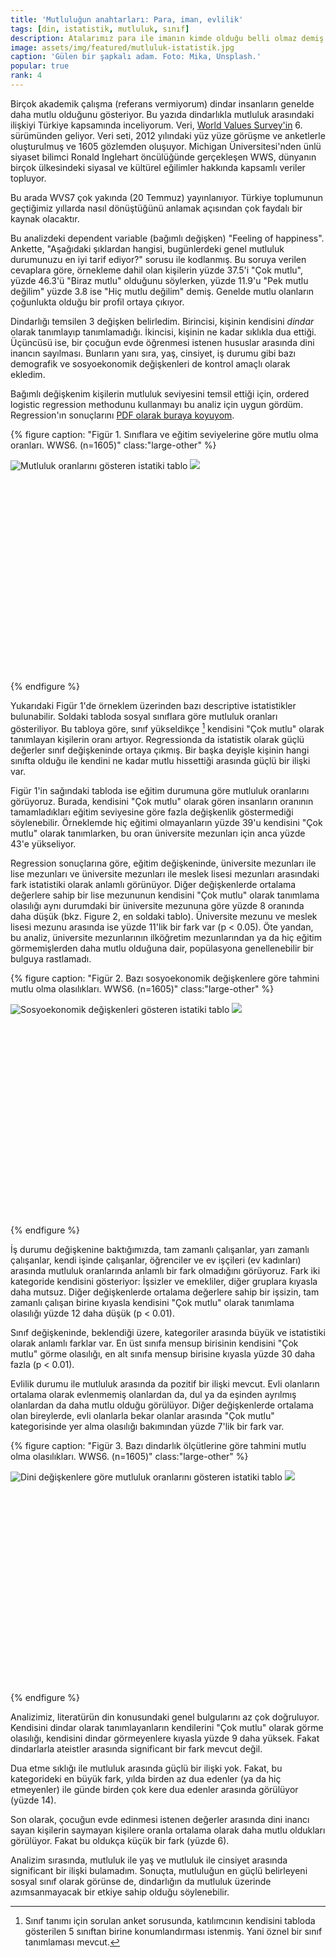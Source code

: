 ```yaml
---
title: 'Mutluluğun anahtarları: Para, iman, evlilik'
tags: [din, istatistik, mutluluk, sınıf]
description: Atalarımız para ile imanın kimde olduğu belli olmaz demiş. Oluyor. 
image: assets/img/featured/mutluluk-istatistik.jpg
caption: 'Gülen bir şapkalı adam. Foto: Mika, Unsplash.'
popular: true
rank: 4
---
```


Birçok akademik çalışma (referans vermiyorum) dindar insanların genelde daha mutlu olduğunu gösteriyor. Bu yazıda dindarlıkla mutluluk arasındaki ilişkiyi Türkiye kapsamında inceliyorum. Veri, [World Values Survey'in](http://www.worldvaluessurvey.org) 6. sürümünden geliyor. Veri seti, 2012 yılındaki yüz yüze görüşme ve anketlerle oluşturulmuş ve 1605 gözlemden oluşuyor. Michigan Üniversitesi'nden ünlü siyaset bilimci Ronald Inglehart öncülüğünde gerçekleşen WWS, dünyanın birçok ülkesindeki siyasal ve kültürel eğilimler hakkında kapsamlı veriler topluyor. 

Bu arada WVS7 çok yakında (20 Temmuz) yayınlanıyor. Türkiye toplumunun geçtiğimiz yıllarda nasıl dönüştüğünü anlamak açısından çok faydalı bir kaynak olacaktır. 

Bu analizdeki dependent variable (bağımlı değişken) "Feeling of happiness". Ankette, "Aşağıdaki şıklardan hangisi, bugünlerdeki genel mutluluk durumunuzu en iyi tarif ediyor?" sorusu ile kodlanmış. Bu soruya verilen cevaplara göre, örnekleme dahil olan kişilerin yüzde 37.5'i "Çok mutlu", yüzde 46.3'ü "Biraz mutlu" olduğunu söylerken, yüzde 11.9'u "Pek mutlu değilim" yüzde 3.8 ise "Hiç mutlu değilim" demiş. Genelde mutlu olanların çoğunlukta olduğu bir profil ortaya çıkıyor. 

Dindarlığı temsilen 3 değişken belirledim. Birincisi, kişinin kendisini _dindar_ olarak tanımlayıp tanımlamadığı. İkincisi, kişinin ne kadar sıklıkla dua ettiği. Üçüncüsü ise, bir çocuğun evde öğrenmesi istenen hususlar arasında dini inancın sayılması. Bunların yanı sıra, yaş, cinsiyet, iş durumu gibi bazı demografik ve sosyoekonomik değişkenleri de kontrol amaçlı olarak ekledim. 

Bağımlı değişkenim kişilerin mutluluk seviyesini temsil ettiği için, ordered logistic regression methodunu kullanmayı bu analiz için uygun gördüm. Regression'ın sonuçlarını [PDF olarak buraya koyuyom](/items/mutluluk-ologit.pdf). 

{% figure caption: "Figür 1. Sınıflara ve eğitim seviyelerine göre mutlu olma oranları. WWS6. (n=1605)" class:"large-other" %}
<div class="ratio-box" style="padding-bottom: 66.67%">
<img alt="Mutluluk oranlarını gösteren istatiki tablo" class="lazyload" data-src="/assets/img/others/happy-graph-1.png">
<noscript>
<img src="/assets/img/others/happy-graph-1.png">
</noscript>
</div>
{% endfigure %}

Yukarıdaki Figür 1'de örneklem üzerinden bazı descriptive istatistikler bulunabilir. Soldaki tabloda sosyal sınıflara göre mutluluk oranları gösteriliyor. Bu tabloya göre, sınıf yükseldikçe [^1] kendisini "Çok mutlu" olarak tanımlayan kişilerin oranı artıyor. Regressionda da istatistik olarak güçlü değerler sınıf değişkeninde ortaya çıkmış. Bir başka deyişle kişinin hangi sınıfta olduğu ile kendini ne kadar mutlu hissettiği arasında güçlü bir ilişki var. 

Figür 1'in sağındaki tabloda ise eğitim durumuna göre mutluluk oranlarını görüyoruz. Burada, kendisini "Çok mutlu" olarak gören insanların oranının tamamladıkları eğitim seviyesine göre fazla değişkenlik göstermediği söylenebilir. Örneklemde hiç eğitimi olmayanların yüzde 39'u kendisini "Çok mutlu" olarak tanımlarken, bu oran üniversite mezunları için anca yüzde 43'e yükseliyor. 

Regression sonuçlarına göre, eğitim değişkeninde, üniversite mezunları ile lise mezunları ve üniversite mezunları ile meslek lisesi mezunları arasındaki fark istatistiki olarak anlamlı görünüyor. Diğer değişkenlerde ortalama değerlere sahip bir lise mezununun kendisini "Çok mutlu" olarak tanımlama olasılığı aynı durumdaki bir üniversite mezununa göre yüzde 8 oranında daha düşük (bkz. Figure 2, en soldaki tablo). Üniversite mezunu ve meslek lisesi mezunu arasında ise yüzde 11'lik bir fark var (p \< 0.05). Öte yandan, bu analiz, üniversite mezunlarının ilköğretim mezunlarından ya da hiç eğitim görmemişlerden daha mutlu olduğuna dair, popülasyona genellenebilir bir bulguya rastlamadı. 

{% figure caption: "Figür 2. Bazı sosyoekonomik değişkenlere göre tahmini mutlu olma olasılıkları. WWS6. (n=1605)" class:"large-other" %}
<div class="ratio-box" style="padding-bottom: 66.67%">
<img alt="Sosyoekonomik değişkenleri gösteren istatiki tablo" class="lazyload" data-src="/assets/img/others/happy-graph-2.png">
<noscript>
<img src="/assets/img/others/happy-graph-2.png">
</noscript>
</div>
{% endfigure %}

İş durumu değişkenine baktığımızda, tam zamanlı çalışanlar, yarı zamanlı çalışanlar, kendi işinde çalışanlar, öğrenciler ve ev işçileri (ev kadınları) arasında mutluluk oranlarında anlamlı bir fark olmadığını görüyoruz. Fark iki kategoride kendisini gösteriyor: İşsizler ve emekliler, diğer gruplara kıyasla daha mutsuz. Diğer değişkenlerde ortalama değerlere sahip bir işsizin, tam zamanlı çalışan birine kıyasla kendisini "Çok mutlu" olarak tanımlama olasılığı yüzde 12 daha düşük (p \< 0.01). 

Sınıf değişkeninde, beklendiği üzere, kategoriler arasında büyük ve istatistiki olarak anlamlı farklar var. En üst sınıfa mensup birisinin kendisini "Çok mutlu" görme olasılığı, en alt sınıfa mensup birisine kıyasla yüzde 30 daha fazla (p \< 0.01).

Evlilik durumu ile mutluluk arasında da pozitif bir ilişki mevcut. Evli olanların ortalama olarak evlenmemiş olanlardan da, dul ya da eşinden ayrılmış olanlardan da daha mutlu olduğu görülüyor. Diğer değişkenlerde ortalama olan bireylerde, evli olanlarla bekar olanlar arasında "Çok mutlu" kategorisinde yer alma olasılığı bakımından yüzde 7'lik bir fark var. 

{% figure caption: "Figür 3. Bazı dindarlık ölçütlerine göre tahmini mutlu olma olasılıkları. WWS6. (n=1605)" class:"large-other" %}
<div class="ratio-box" style="padding-bottom: 66.67%">
<img alt="Dini değişkenlere göre mutluluk oranlarını gösteren istatiki tablo" class="lazyload" data-src="/assets/img/others/happy-graph-3.png">
<noscript>
<img src="/assets/img/others/happy-graph-3.png">
</noscript>
</div>
{% endfigure %}

Analizimiz, literatürün din konusundaki genel bulgularını az çok doğruluyor. Kendisini dindar olarak tanımlayanların kendilerini "Çok mutlu" olarak görme olasılığı, kendisini dindar görmeyenlere kıyasla yüzde 9 daha yüksek. Fakat dindarlarla ateistler arasında significant bir fark mevcut değil.

Dua etme sıklığı ile mutluluk arasında güçlü bir ilişki yok. Fakat, bu kategorideki en büyük fark, yılda birden az dua edenler (ya da hiç etmeyenler) ile günde birden çok kere dua edenler arasında görülüyor (yüzde 14). 

Son olarak, çocuğun evde edinmesi istenen değerler arasında dini inancı sayan kişilerin saymayan kişilere oranla ortalama olarak daha mutlu oldukları görülüyor. Fakat bu oldukça küçük bir fark (yüzde 6). 

Analizim sırasında, mutluluk ile yaş ve mutluluk ile cinsiyet arasında significant bir ilişki bulamadım. Sonuçta, mutluluğun en güçlü belirleyeni sosyal sınıf olarak görünse de, dindarlığın da mutluluk üzerinde azımsanmayacak bir etkiye sahip olduğu söylenebilir.










[^1]:	Sınıf tanımı için sorulan anket sorusunda, katılımcının kendisini tabloda gösterilen 5 sınıftan birine konumlandırması istenmiş. Yani öznel bir sınıf tanımlaması mevcut.
